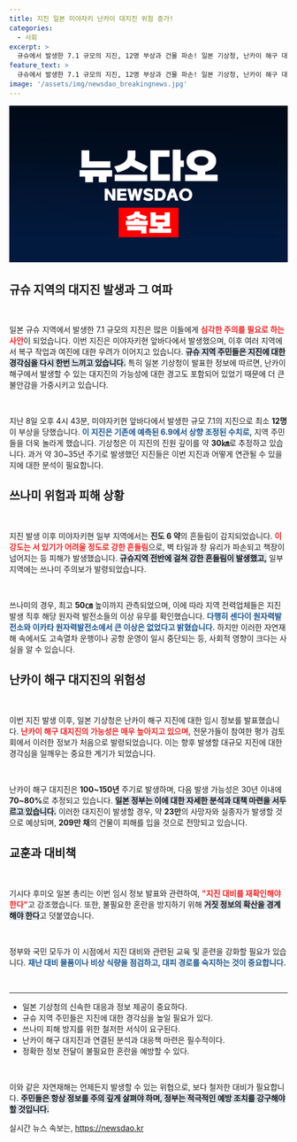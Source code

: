 ```yaml
---
title: 지진 일본 미야자키 난카이 대지진 위험 증가!
categories:
  - 사회
excerpt: >
  규슈에서 발생한 7.1 규모의 지진, 12명 부상과 건물 파손! 일본 기상청, 난카이 해구 대지진 가능성을 경고하며 첫 임시 정보 발표. 미래의 재난에 대한 두려움이 고조되고 있다. 자세한 내용은 클릭!
feature_text: >
  규슈에서 발생한 7.1 규모의 지진, 12명 부상과 건물 파손! 일본 기상청, 난카이 해구 대지진 가능성을 경고하며 첫 임시 정보 발표. 미래의 재난에 대한 두려움이 고조되고 있다. 자세한 내용은 클릭!
image: '/assets/img/newsdao_breakingnews.jpg'
---
```


<p><img src="/assets/img/newsdao_breakingnews.jpg" alt="firstkoreanews 속보" /></p>

<h2 data-ke-size="size26">규슈 지역의 대지진 발생과 그 여파</h2>

<p data-ke-size="size16">&nbsp;</p>  

<p>일본 규슈 지역에서 발생한 7.1 규모의 지진은 많은 이들에게 <b><span style="color: #ee2323;">심각한 주의를 필요로 하는 사안</span></b>이 되었습니다. 이번 지진은 미야자키현 앞바다에서 발생했으며, 이후 여러 지역에서 복구 작업과 여진에 대한 우려가 이어지고 있습니다. <b><span style="background-color: #21538527;">규슈 지역 주민들은 지진에 대한 경각심을 다시 한번 느끼고 있습니다.</span></b> 특히 일본 기상청이 발표한 정보에 따르면, 난카이 해구에서 발생할 수 있는 대지진의 가능성에 대한 경고도 포함되어 있었기 때문에 더 큰 불안감을 가중시키고 있습니다.</p>

<p data-ke-size="size16">&nbsp;</p>  

<p>지난 8일 오후 4시 43분, 미야자키현 앞바다에서 발생한 규모 7.1의 지진으로 최소 <strong>12명</strong>이 부상을 당했습니다. <b><span style="color: #1a5490;">이 지진은 기존에 예측된 6.9에서 상향 조정된 수치로,</span></b> 지역 주민들을 더욱 놀라게 했습니다. 기상청은 이 지진의 진원 깊이를 약 <strong>30㎞</strong>로 추정하고 있습니다. 과거 약 30~35년 주기로 발생했던 지진들은 이번 지진과 어떻게 연관될 수 있을지에 대한 분석이 필요합니다.</p>

<h2 data-ke-size="size26">쓰나미 위험과 피해 상황</h2>

<p data-ke-size="size16">&nbsp;</p>  

<p>지진 발생 이후 미야자키현 일부 지역에서는 <strong>진도 6 약</strong>의 흔들림이 감지되었습니다. <b><span style="color: #ee2323;">이 강도는 서 있기가 어려울 정도로 강한 흔들림</span></b>으로, 벽 타일과 창 유리가 파손되고 책장이 넘어지는 등 피해가 발생했습니다. <b><span style="background-color: #21538527;">규슈지역 전반에 걸쳐 강한 흔들림이 발생했고,</span></b> 일부 지역에는 쓰나미 주의보가 발령되었습니다.</p>

<p data-ke-size="size16">&nbsp;</p>  

<p>쓰나미의 경우, 최고 <strong>50㎝</strong> 높이까지 관측되었으며, 이에 따라 지역 전력업체들은 지진 발생 직후 해당 원자력 발전소들의 이상 유무를 확인했습니다. <b><span style="color: #1a5490;">다행히 센다이 원자력발전소와 이카타 원자력발전소에서 큰 이상은 없었다고 밝혔습니다.</span></b> 하지만 이러한 자연재해 속에서도 고속열차 운행이나 공항 운영이 일시 중단되는 등, 사회적 영향이 크다는 사실을 알 수 있습니다.</p>

<h2 data-ke-size="size26">난카이 해구 대지진의 위험성</h2>

<p data-ke-size="size16">&nbsp;</p>  

<p>이번 지진 발생 이후, 일본 기상청은 난카이 해구 지진에 대한 임시 정보를 발표했습니다. <b><span style="color: #ee2323;">난카이 해구 대지진의 가능성은 매우 높아지고 있으며,</span></b> 전문가들이 참여한 평가 검토회에서 이러한 정보가 처음으로 발령되었습니다. 이는 향후 발생할 대규모 지진에 대한 경각심을 일깨우는 중요한 계기가 되었습니다.</p>

<p data-ke-size="size16">&nbsp;</p>  

<p>난카이 해구 대지진은 <strong>100~150년</strong> 주기로 발생하며, 다음 발생 가능성은 30년 이내에 <strong>70~80%</strong>로 추정되고 있습니다. <b><span style="background-color: #21538527;">일본 정부는 이에 대한 자세한 분석과 대책 마련을 서두르고 있습니다.</span></b> 이러한 대지진이 발생할 경우, 약 <strong>23만</strong>의 사망자와 실종자가 발생할 것으로 예상되며, <strong>209만 채</strong>의 건물이 피해를 입을 것으로 전망되고 있습니다.</p>

<h2 data-ke-size="size26">교훈과 대비책</h2>

<p data-ke-size="size16">&nbsp;</p>  

<p>기시다 후미오 일본 총리는 이번 임시 정보 발표와 관련하여, <b><span style="color: #ee2323;">"지진 대비를 재확인해야 한다"</span></b>고 강조했습니다. 또한, 불필요한 혼란을 방지하기 위해 <b><span style="background-color: #21538527;">거짓 정보의 확산을 경계해야 한다</span></b>고 덧붙였습니다.</p>

<p data-ke-size="size16">&nbsp;</p>  

<p>정부와 국민 모두가 이 시점에서 지진 대비와 관련된 교육 및 훈련을 강화할 필요가 있습니다. <b><span style="color: #1a5490;">재난 대비 물품이나 비상 식량을 점검하고, 대피 경로를 숙지하는 것이 중요합니다.</span></b> </p>

<p data-ke-size="size16">&nbsp;</p>

<hr>

<ul>
<li>일본 기상청의 신속한 대응과 정보 제공이 중요하다.</li>
<li>규슈 지역 주민들은 지진에 대한 경각심을 높일 필요가 있다.</li>
<li>쓰나미 피해 방지를 위한 철저한 서식이 요구된다.</li>
<li>난카이 해구 대지진과 연결된 분석과 대응책 마련은 필수적이다.</li>
<li>정확한 정보 전달이 불필요한 혼란을 예방할 수 있다.</li>
</ul>

<p data-ke-size="size16">&nbsp;</p>

<p>이와 같은 자연재해는 언제든지 발생할 수 있는 위협으로, 보다 철저한 대비가 필요합니다. <b><span style="background-color: #21538527;">주민들은 항상 정보를 주의 깊게 살펴야 하며, 정부는 적극적인 예방 조치를 강구해야 할 것입니다.</span></b></p>
실시간 뉴스 속보는, <a href="https://newsdao.kr" rel="dofollow">https://newsdao.kr</a>


